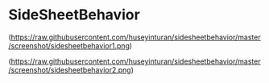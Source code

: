 # SideSheetBehavior

(https://raw.githubusercontent.com/huseyinturan/sidesheetbehavior/master/screenshot/sidesheetbehavior1.png)

(https://raw.githubusercontent.com/huseyinturan/sidesheetbehavior/master/screenshot/sidesheetbehavior2.png)
